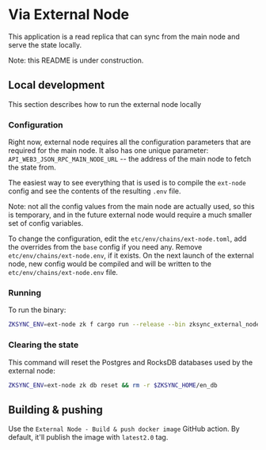# Via External Node

This application is a read replica that can sync from the main node and serve the state locally.

Note: this README is under construction.

## Local development

This section describes how to run the external node locally

### Configuration

Right now, external node requires all the configuration parameters that are required for the main node. It also has one
unique parameter: `API_WEB3_JSON_RPC_MAIN_NODE_URL` -- the address of the main node to fetch the state from.

The easiest way to see everything that is used is to compile the `ext-node` config and see the contents of the resulting
`.env` file.

Note: not all the config values from the main node are actually used, so this is temporary, and in the future external
node would require a much smaller set of config variables.

To change the configuration, edit the `etc/env/chains/ext-node.toml`, add the overrides from the `base` config if you
need any. Remove `etc/env/chains/ext-node.env`, if it exists. On the next launch of the external node, new config would
be compiled and will be written to the `etc/env/chains/ext-node.env` file.

### Running

To run the binary:

```sh
ZKSYNC_ENV=ext-node zk f cargo run --release --bin zksync_external_node
```

### Clearing the state

This command will reset the Postgres and RocksDB databases used by the external node:

```sh
ZKSYNC_ENV=ext-node zk db reset && rm -r $ZKSYNC_HOME/en_db
```

## Building & pushing

Use the `External Node - Build & push docker image` GitHub action. By default, it'll publish the image with `latest2.0`
tag.
